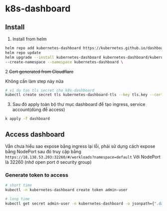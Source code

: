 # k8s-dashboard



## Install

1. Install from helm

```bash
helm repo add kubernetes-dashboard https://kubernetes.github.io/dashboard/
helm repo update
helm upgrade --install kubernetes-dashboard kubernetes-dashboard/kubernetes-dashboard \
--create-namespace --namespace kubernetes-dashboard \
```

2 ~~Cert generated from Cloudflare~~

Không cần làm step này nữa

```bash
# ví dụ tạo tls secret cho k8s-dashboard
kubectl create secret tls kubernetes-dashboard-tls --key tls.key --cert tls.crt -n kubernetes-dashboard
```

3. Sau đó apply toàn bộ thư mục dashboard để tạo ingress, service account(dùng để access)

```bash
k apply -f dashboard
```

## Access dashboard
Vẫn chưa hiểu sao expose bằng ingress lại lỗi, phải sử dụng cách expose bằng NodePort sau đó truy cập bằng `https://18.138.53.203:32260/#/workloads?namespace=default`
Với NodePort là 32260 (nhớ open port ở security group)

### Generate token to access

```bash
# short time
kubectl -n kubernetes-dashboard create token admin-user

# long time
kubectl get secret admin-user -n kubernetes-dashboard -o jsonpath={".data.token"} | base64 -d
```

